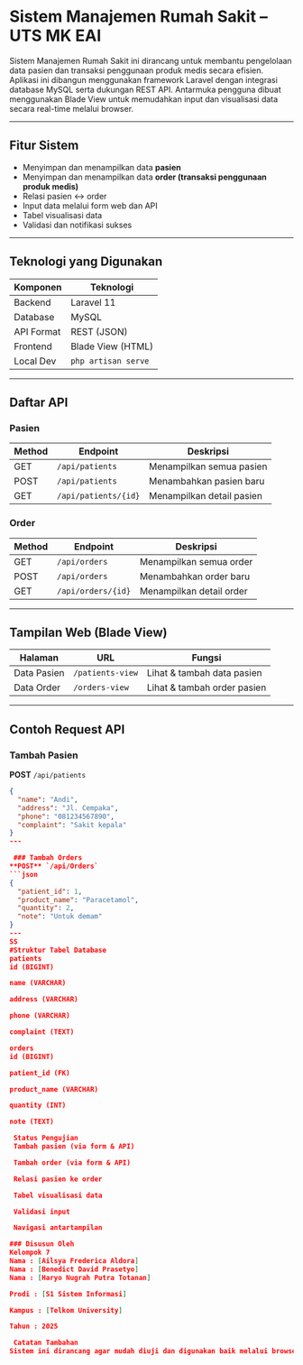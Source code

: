 # Sistem Manajemen Rumah Sakit – UTS MK EAI

Sistem Manajemen Rumah Sakit ini dirancang untuk membantu pengelolaan data pasien dan transaksi penggunaan produk medis secara efisien. Aplikasi ini dibangun menggunakan framework Laravel dengan integrasi database MySQL serta dukungan REST API. Antarmuka pengguna dibuat menggunakan Blade View untuk memudahkan input dan visualisasi data secara real-time melalui browser.

---

##  Fitur Sistem

-  Menyimpan dan menampilkan data **pasien**
-  Menyimpan dan menampilkan data **order (transaksi penggunaan produk medis)**
-  Relasi pasien ↔ order
-  Input data melalui form web dan API
-  Tabel visualisasi data
-  Validasi dan notifikasi sukses

---

##  Teknologi yang Digunakan

| Komponen   | Teknologi          |
|------------|--------------------|
| Backend    | Laravel 11         |
| Database   | MySQL              |
| API Format | REST (JSON)        |
| Frontend   | Blade View (HTML)  |
| Local Dev  | `php artisan serve` |

---

##  Daftar API

###  Pasien

| Method | Endpoint               | Deskripsi                    |
|--------|------------------------|------------------------------|
| GET    | `/api/patients`        | Menampilkan semua pasien     |
| POST   | `/api/patients`        | Menambahkan pasien baru      |
| GET    | `/api/patients/{id}`   | Menampilkan detail pasien    |

###  Order

| Method | Endpoint              | Deskripsi                   |
|--------|-----------------------|-----------------------------|
| GET    | `/api/orders`         | Menampilkan semua order     |
| POST   | `/api/orders`         | Menambahkan order baru      |
| GET    | `/api/orders/{id}`    | Menampilkan detail order    |

---

##  Tampilan Web (Blade View)

| Halaman       | URL                   | Fungsi                          |
|---------------|------------------------|----------------------------------|
| Data Pasien   | `/patients-view`       | Lihat & tambah data pasien      |
| Data Order    | `/orders-view`         | Lihat & tambah order pasien     |

---

##  Contoh Request API

### Tambah Pasien
**POST** `/api/patients`
```json
{
  "name": "Andi",
  "address": "Jl. Cempaka",
  "phone": "081234567890",
  "complaint": "Sakit kepala"
}
--- 

 ### Tambah Orders
**POST** `/api/Orders`
```json
{
  "patient_id": 1,
  "product_name": "Paracetamol",
  "quantity": 2,
  "note": "Untuk demam"
}
--- 
SS
#Struktur Tabel Database
patients
id (BIGINT)

name (VARCHAR)

address (VARCHAR)

phone (VARCHAR)

complaint (TEXT)

orders
id (BIGINT)

patient_id (FK)

product_name (VARCHAR)

quantity (INT)

note (TEXT)

 Status Pengujian
 Tambah pasien (via form & API)

 Tambah order (via form & API)

 Relasi pasien ke order

 Tabel visualisasi data

 Validasi input

 Navigasi antartampilan

### Disusun Oleh
Kelompok 7 
Nama : [Ailsya Frederica Aldora]
Nama : [Benedict David Prasetyo]
Nama : [Haryo Nugrah Putra Totanan]

Prodi : [S1 Sistem Informasi]

Kampus : [Telkom University]

Tahun : 2025

 Catatan Tambahan
Sistem ini dirancang agar mudah diuji dan digunakan baik melalui browser maupun alat seperti Postman. Antarmuka dibuat ringan untuk menjaga kecepatan dan kenyamanan penggunaan. Rute API didefinisikan di routes/api.php, sedangkan tampilan web berada di routes/web.php.
